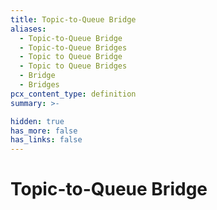 ```yaml
---
title: Topic-to-Queue Bridge
aliases:
  - Topic-to-Queue Bridge
  - Topic-to-Queue Bridges
  - Topic to Queue Bridge
  - Topic to Queue Bridges
  - Bridge
  - Bridges
pcx_content_type: definition
summary: >-

hidden: true
has_more: false
has_links: false
---
```


# Topic-to-Queue Bridge
